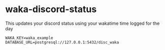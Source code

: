 # waka-discord-status
This updates your discord status using your wakatime time logged for the day

```.env
WAKA_KEY=waka_example
DATABASE_URL=postgresql://127.0.0.1:5432/disc_waka
```

